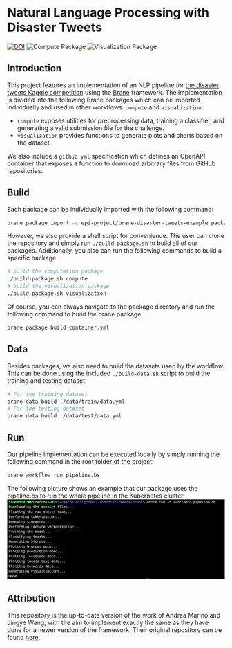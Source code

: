 # Natural Language Processing with Disaster Tweets

[![DOI](https://zenodo.org/badge/491528415.svg)](https://zenodo.org/badge/latestdoi/491528415)
![Compute Package](https://github.com/marinoandrea/disaster-tweets-brane/actions/workflows/compute-package.yaml/badge.svg)
![Visualization Package](https://github.com/marinoandrea/disaster-tweets-brane/actions/workflows/visualization-package.yaml/badge.svg)

## Introduction

This project features an implementation of an NLP pipeline for [the disaster tweets Kaggle competition](https://www.kaggle.com/competitions/nlp-getting-started/overview/description) using the [Brane](https://github.com/epi-project/brane) framework. The implementation is divided into the following Brane packages which can be imported individually and used in other workflows: `compute` and `visualization`.

- `compute` exposes utilities for preprocessing data, training a classifier, and generating a valid submission file for the challenge.
- `visualization` provides functions to generate plots and charts based on the dataset.

We also include a `github.yml` specification which defines an OpenAPI container that exposes a function to download arbitrary files from GitHub repositories.

## Build

Each package can be individually imported with the following command:

```bash
brane package import -c epi-project/brane-disaster-tweets-example packages/<PACKAGE_NAME>/container.yml
```

However, we also provide a shell script for convenience. The user can clone the repository and simply run `./build-package.sh` to build all of our packages. Additionally, you also can run the following commands to build a specific package.

```bash
# build the computation package
./build-package.sh compute
# build the visualization package
./build-package.sh visualization
```

Of course, you can always navigate to the package directory and run the following command to build the brane package.

```bash
brane package build container.yml
```

## Data

Besides packages, we also need to build the datasets used by the workflow. This can be done using the included `./build-data.sh` script to build the training and testing dataset.

```bash
# For the training dataset
brane data build ./data/train/data.yml
# For the testing dataset
brane data build ./data/test/data.yml
```

## Run

Our pipeline implementation can be executed locally by simply running the following command in the root folder of the project:

```bash
brane workflow run pipeline.bs
```
The following picture shows an example that our package uses the pipeline.bs to run the whole pipeline in the Kubernetes cluster.
![Example Runs On Kubernetes cluster](WX20220603-195559.png)  


## Attribution
This repository is the up-to-date version of the work of Andrea Marino and Jingye Wang, with the aim to implement exactly the same as they have done for a newer version of the framework. Their original repository can be found [here](https://github.com/marinoandrea/disaster-tweets-brane).
